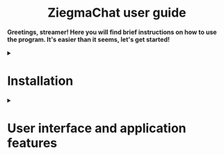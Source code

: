 <h1 align="center">ZiegmaChat user guide</h1>

**Greetings, streamer! Here you will find brief instructions on how to use the program. It's easier than it seems, let's get started!**

<details>

<summary>

# Installation

</summary>

Your first step will be to install the program if you haven't already. To do this, go to [releases](https://github.com/TrueZiegmaster/ZiegmaChat/releases) and install the latest one, all the coolest and most amazing features (and bugs too :P) are always in the latest versions, try to always be on trend with ZiegmaChat!

</details>

<details>

<summary>

# User interface and application features

</summary>

After you have completed the installation and successfully launched the program, Its Majesty, the user interface, appears before your eyes!


![User interface](./.github/images/main-window.png)


The tables below will tell you what each button in each group does.

| **Number** | **Name** | **Description** |
| ------ | ------ | ------ |
| $${\color{green}**1**}$$ | Toggle visibility | Shows/Hides draggable chatbox. |
| $${\color{green}**2**}$$ | Toggle game mode | Enables/Disables the overlay mode for the chatbox when it's visible. |
| $${\color{green}**3**}$$ | Copy widget URL | Click and get the URL to your clipboard. (Use it in a browser to test or make a browser source in OBS) |
| $${\color{green}**4**}$$ | Apply changes | Save all changes you have made. |
| $${\color{green}**5**}$$ | Discard changes | Discard all changes. Nothing else would happen, you're safe! |

</details>